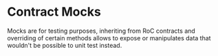 # Contract Mocks

Mocks are for testing purposes, inheriting from RoC contracts and overriding of certain methods allows to expose or manipulates data that wouldn't be possible to unit test instead.

